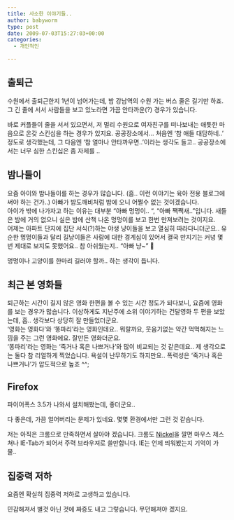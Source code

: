 ```yaml
---
title: 사소한 이야기들..
author: babyworm
type: post
date: 2009-07-03T15:27:03+00:00
categories:
  - 개인적인

---
```

## 출퇴근

수원에서 출퇴근한지 1년이 넘어가는데, 밤 강남역의 수원 가는 버스 줄은 길기만 하죠.
그 긴 줄에 서서 사람들을 보고 있노라면 가끔 안타까운(?) 경우가 있습니다.

바로 커플들이 줄을 서서 있으면서, 저 멀리 수원으로 여자친구를 떠나보내는 애틋한 마음으로 온갖 스킨십을 하는 경우가 있지요. 공공장소에서…
처음엔 ‘참 애들 대담하네..’ 정도로 생각했는데, 그 다음엔 ‘참 얼마나 안타까우면..’이라는 생각도 들고..
공공장소에서는 너무 심한 스킨십은 좀 자제를 ..

## 밤나들이
요즘 아이와 밤나들이를 하는 경우가 많습니다. (흠.. 이런 이야기는 육아 전용 블로그에 써야 하는 건가..)
아빠가 밤도깨비처럼 밤에 오니 어쩔수 없는 것이겠습니다.
<br>
아이가 밖에 나가자고 하는 이유는 대부분 “아빠 멍멍이.. “, “아빠 짹짹새..”입니다. 새들은 밤에 거의 없으니 실은 밤에 산책 나온 멍멍이를 보고 한번 만져보려는 것이지요.
<br>
어제는 아파트 단지에 집단 서식(?)하는 야생 냥이들을 보고 열심히 따라다니더군요..
유순한 멍멍이들과 달리 길냥이들은 사람에 대한 경계심이 있어서 결국 만지기는 커녕 몇 번 제대로 보지도 못했어요.. 참 아쉬웠는지.. “아빠 냥~” 🙂

멍멍이나 고양이를 한마리 길러야 할까.. 하는 생각이 듭니다.

## 최근 본 영화들
퇴근하는 시간이 길지 않은 영화 한편을 볼 수 있는 시간 정도가 되다보니, 요즘에 영화를 보는 경우가 많습니다.
이상하게도 지난주에 소위 이야기하는 건달영화 두 편을 보았는데, 흠.. 생각보다 상당히 잘 만들었더군요.
<br>
‘영화는 영화다’와 ‘똥파리’라는 영화인데요..
뭐랄까요, 웃음기없는 약간 먹먹해지는 느낌을 주는 그런 영화에요. 잘만든 영화더군요.
<br>
‘똥파리’라는 영화는 ‘죽거나 혹은 나쁘거나’와 많이 비교되는 것 같은데요.. 제 생각으로는 둘다 참 리얼하게 찍었습니다. 욕설이 난무하기도 하지만요.. 폭력성은 ‘죽거나 혹은 나쁘거나’가 압도적으로 높죠 ^^;

## Firefox

파이어폭스 3.5가 나와서 설치해봤는데, 좋더군요..

다 좋은데, 가끔 얼어버리는 문제가 있네요. 몇몇 환경에서만 그런 것 같습니다.

저는 아직은 크롬으로 만족하면서 살아야 겠습니다. 크롬도 <a href="http://woojooin.egloos.com/category/크롬%20플러그인%20니켈-28'" target="_blank">Nickel</a>을 깔면 마우스 제스쳐나 IE-Tab가 되어서 주력 브라우져로 쓸만합니다. IE는 언제 띄워봤는지 기억이 가물..

## 집중력 저하

요즘엔 확실히 집중력 저하로 고생하고 있습니다.

민감해져서 별것 아닌 것에 짜증도 내고 그렇습니다. 무던해져야 겠지요.

